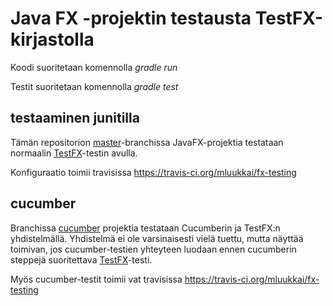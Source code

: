 # Java FX -projektin testausta TestFX-kirjastolla

Koodi suoritetaan komennolla _gradle run_

Testit suoritetaan komennolla _gradle test_

## testaaminen junitilla

Tämän repositorion [master](https://github.com/mluukkai/fx-testing)-branchissa JavaFX-projektia testataan normaalin [TestFX](https://github.com/mluukkai/fx-testing/blob/master/src/test/java/ohtu/ExampleTest.java)-testin avulla. 

Konfiguraatio toimii travisissa https://travis-ci.org/mluukkai/fx-testing

## cucumber

Branchissa [cucumber](https://github.com/mluukkai/fx-testing/tree/cucumber) projektia testataan Cucumberin ja TestFX:n yhdistelmällä. Yhdistelmä ei ole varsinaisesti vielä tuettu, mutta näyttää toimivan, jos cucumber-testien yhteyteen luodaan ennen cucumberin steppejä suoritettava [TestFX](https://github.com/mluukkai/fx-testing/blob/cucumber/src/test/java/ohtu/AaaTest.java)-testi. 

Myös cucumber-testit toimii vat travisissa https://travis-ci.org/mluukkai/fx-testing

